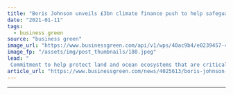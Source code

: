 ```yaml
---
title: "Boris Johnson unveils £3bn climate finance push to help safeguard global biodiversity"
date: "2021-01-11"
tags: 
  - business green
source: "business green"
image_url: "https://www.businessgreen.com/api/v1/wps/40ac9b4/e0239457-48a7-4091-9cbe-bf003f898f67/3/31442-shutterstock-404813950-185x114.jpeg"
image_fp: "/assets/img/post_thumbnails/180.jpeg"
lead: "
 Commitment to help protect land and ocean ecosystems that are critical to combating climate change will be announced by Prime Minister at today's One Planet Summit ..."
article_url: "https://www.businessgreen.com/news/4025613/boris-johnson-unveils-gbp3bn-climate-finance-push-help-safeguard-global-biodiversity"
---
```


---
